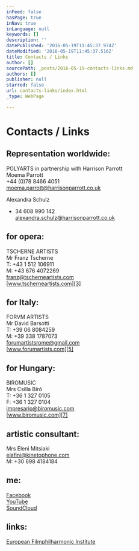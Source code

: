 ```yaml
---
inFeed: false
hasPage: true
inNav: true
inLanguage: null
keywords: []
description: ''
datePublished: '2016-05-19T11:45:37.974Z'
dateModified: '2016-05-19T11:45:37.516Z'
title: Contacts / Links
author: []
sourcePath: _posts/2016-05-19-contacts-links.md
authors: []
publisher: null
starred: false
url: contacts-links/index.html
_type: WebPage

---
```

# Contacts / Links

## Representation worldwide:

POLYARTS in partnership with Harrison Parrott  
Moema Parrott  
+44 (0)78 8466 4051  
[moema.parrott@harrisonparrott.co.uk][0]

Alexandra Schulz  
+ 34 608 990 142  
[alexandra.schulz@harrisonparrott.co.uk][1]

## for opera:

TSCHERNE ARTISTS  
Mr Franz Tscherne  
T: +43 1 512 106911  
M: +43 676 4072269  
[franz@tscherneartists.com][2]  
[www.tscherneartists.com][3]

## for Italy:

FORVM ARTISTS  
Mr David Barsotti  
T: +39 06 8084259  
M: +39 338 1787073  
[forumartistsrome@gmail.com][4]  
[www.forumartists.com][5]

## for Hungary:

BIROMUSIC  
Mrs Csilla Bíró  
T: +36 1 327 0105  
F: +36 1 327 0104  
[impresario@biromusic.com][6]  
[www.biromusic.com][7]

## artistic consultant:

Mrs Eleni Mitsiaki  
[elafini@kinetophone.com][8]  
M: +30 698 4184184

## me:

[Facebook][9]  
[YouTube][10]  
[SoundCloud][11]

## links:

[European Filmphilharmonic Institute][12]

[0]: mailto:moema.parrott@harrisonparrott.co.uk
[1]: mailto:alexandra.schulz@harrisonparrott.co.uk
[2]: mailto:franz@tscherneartists.com?subject=Christian%20Schumann "mailto:franz@tscherneartists.com?subject=Christian Schumann"
[3]: http://tscherneartists.com/schumann_christian.html "http://tscherneartists.com/schumann_christian.html"
[4]: mailto:forumartistsrome@gmail.com?subject=Christian%20Schumann "mailto:forumartistsrome@gmail.com?subject=Christian Schumann"
[5]: http://www.forumartists.com/#!christian-schumann/c21b5 "http://www.forumartists.com/#!christian-schumann/c21b5"
[6]: mailto:impresario@biromusic.com?subject=Christian%20Schumann "mailto:impresario@biromusic.com?subject=Christian Schumann"
[7]: http://biromusic.com/eng/muveszek/christian-schumann-en/ "http://biromusic.com/eng/muveszek/christian-schumann-en/"
[8]: mailto:elafini@kinetophone.com?subject=Christian%20Schumann "mailto:elafini@kinetophone.com?subject=Christian Schumann"
[9]: https://www.facebook.com/ChristianSchumannOfficial/?ref=hl "https://www.facebook.com/ChristianSchumannOfficial/?ref=hl"
[10]: https://www.youtube.com/user/MyCMvideos/videos "https://www.youtube.com/user/MyCMvideos/videos"
[11]: https://soundcloud.com/christian-schumann-19 "https://soundcloud.com/christian-schumann-19"
[12]: http://www.filmphilharmonie.de/index.php?id=127&L=1 "http://www.filmphilharmonie.de/index.php?id=127&L=1"